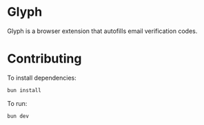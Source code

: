 # Glyph

Glyph is a browser extension that autofills email verification codes.

# Contributing

To install dependencies:

```bash
bun install
```

To run:

```bash
bun dev
```
